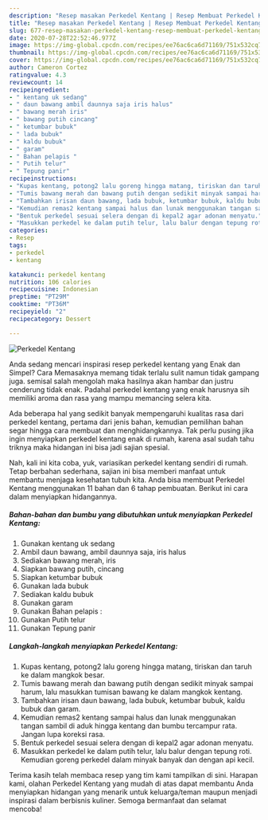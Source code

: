 ```yaml
---
description: "Resep masakan Perkedel Kentang | Resep Membuat Perkedel Kentang Yang Mudah Dan Praktis"
title: "Resep masakan Perkedel Kentang | Resep Membuat Perkedel Kentang Yang Mudah Dan Praktis"
slug: 677-resep-masakan-perkedel-kentang-resep-membuat-perkedel-kentang-yang-mudah-dan-praktis
date: 2020-07-28T22:52:46.977Z
image: https://img-global.cpcdn.com/recipes/ee76ac6ca6d71169/751x532cq70/perkedel-kentang-foto-resep-utama.jpg
thumbnail: https://img-global.cpcdn.com/recipes/ee76ac6ca6d71169/751x532cq70/perkedel-kentang-foto-resep-utama.jpg
cover: https://img-global.cpcdn.com/recipes/ee76ac6ca6d71169/751x532cq70/perkedel-kentang-foto-resep-utama.jpg
author: Cameron Cortez
ratingvalue: 4.3
reviewcount: 14
recipeingredient:
- " kentang uk sedang"
- " daun bawang ambil daunnya saja iris halus"
- " bawang merah iris"
- " bawang putih cincang"
- " ketumbar bubuk"
- " lada bubuk"
- " kaldu bubuk"
- " garam"
- " Bahan pelapis "
- " Putih telur"
- " Tepung panir"
recipeinstructions:
- "Kupas kentang, potong2 lalu goreng hingga matang, tiriskan dan taruh ke dalam mangkok besar."
- "Tumis bawang merah dan bawang putih dengan sedikit minyak sampai harum, lalu masukkan tumisan bawang ke dalam mangkok kentang."
- "Tambahkan irisan daun bawang, lada bubuk, ketumbar bubuk, kaldu bubuk dan garam."
- "Kemudian remas2 kentang sampai halus dan lunak menggunakan tangan sambil di aduk hingga kentang dan bumbu tercampur rata. Jangan lupa koreksi rasa."
- "Bentuk perkedel sesuai selera dengan di kepal2 agar adonan menyatu."
- "Masukkan perkedel ke dalam putih telur, lalu balur dengan tepung roti. Kemudian goreng perkedel dalam minyak banyak dan dengan api kecil."
categories:
- Resep
tags:
- perkedel
- kentang

katakunci: perkedel kentang 
nutrition: 106 calories
recipecuisine: Indonesian
preptime: "PT29M"
cooktime: "PT36M"
recipeyield: "2"
recipecategory: Dessert

---
```



![Perkedel Kentang](https://img-global.cpcdn.com/recipes/ee76ac6ca6d71169/751x532cq70/perkedel-kentang-foto-resep-utama.jpg)

Anda sedang mencari inspirasi resep perkedel kentang yang Enak dan Simpel? Cara Memasaknya memang tidak terlalu sulit namun tidak gampang juga. semisal salah mengolah maka hasilnya akan hambar dan justru cenderung tidak enak. Padahal perkedel kentang yang enak harusnya sih memiliki aroma dan rasa yang mampu memancing selera kita.



Ada beberapa hal yang sedikit banyak mempengaruhi kualitas rasa dari perkedel kentang, pertama dari jenis bahan, kemudian pemilihan bahan segar hingga cara membuat dan menghidangkannya. Tak perlu pusing jika ingin menyiapkan perkedel kentang enak di rumah, karena asal sudah tahu triknya maka hidangan ini bisa jadi sajian spesial.


Nah, kali ini kita coba, yuk, variasikan perkedel kentang sendiri di rumah. Tetap berbahan sederhana, sajian ini bisa memberi manfaat untuk membantu menjaga kesehatan tubuh kita. Anda bisa membuat Perkedel Kentang menggunakan 11 bahan dan 6 tahap pembuatan. Berikut ini cara dalam menyiapkan hidangannya.

<!--inarticleads1-->

##### Bahan-bahan dan bumbu yang dibutuhkan untuk menyiapkan Perkedel Kentang:

1. Gunakan  kentang uk sedang
1. Ambil  daun bawang, ambil daunnya saja, iris halus
1. Sediakan  bawang merah, iris
1. Siapkan  bawang putih, cincang
1. Siapkan  ketumbar bubuk
1. Gunakan  lada bubuk
1. Sediakan  kaldu bubuk
1. Gunakan  garam
1. Gunakan  Bahan pelapis :
1. Gunakan  Putih telur
1. Gunakan  Tepung panir




<!--inarticleads2-->

##### Langkah-langkah menyiapkan Perkedel Kentang:

1. Kupas kentang, potong2 lalu goreng hingga matang, tiriskan dan taruh ke dalam mangkok besar.
1. Tumis bawang merah dan bawang putih dengan sedikit minyak sampai harum, lalu masukkan tumisan bawang ke dalam mangkok kentang.
1. Tambahkan irisan daun bawang, lada bubuk, ketumbar bubuk, kaldu bubuk dan garam.
1. Kemudian remas2 kentang sampai halus dan lunak menggunakan tangan sambil di aduk hingga kentang dan bumbu tercampur rata. Jangan lupa koreksi rasa.
1. Bentuk perkedel sesuai selera dengan di kepal2 agar adonan menyatu.
1. Masukkan perkedel ke dalam putih telur, lalu balur dengan tepung roti. Kemudian goreng perkedel dalam minyak banyak dan dengan api kecil.




Terima kasih telah membaca resep yang tim kami tampilkan di sini. Harapan kami, olahan Perkedel Kentang yang mudah di atas dapat membantu Anda menyiapkan hidangan yang menarik untuk keluarga/teman maupun menjadi inspirasi dalam berbisnis kuliner. Semoga bermanfaat dan selamat mencoba!

